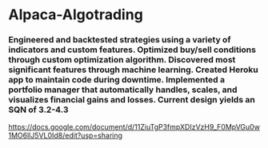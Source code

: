 # Alpaca-Algotrading


### Engineered and backtested strategies using a variety of indicators and  custom features. Optimized buy/sell conditions through custom optimization algorithm. Discovered most significant features through machine learning. Created Heroku app to maintain code during downtime.  Implemented a portfolio manager that automatically handles, scales, and visualizes financial gains and losses. Current design yields an SQN of 3.2-4.3 

https://docs.google.com/document/d/11ZiuTgP3fmpXDIzVzH9_F0MpVGu0w1MO6llJ5VL0Id8/edit?usp=sharing
